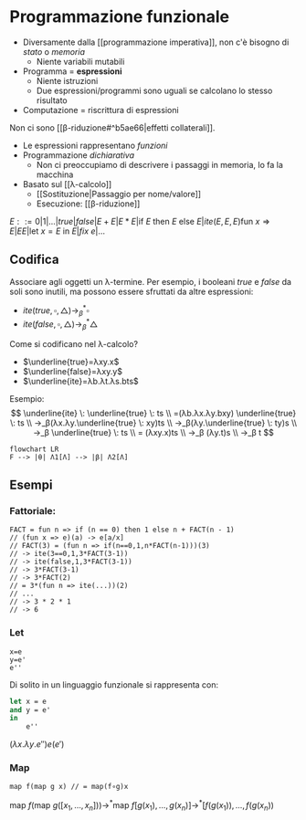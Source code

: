 # Programmazione funzionale

- Diversamente dalla [[programmazione imperativa]], non c'è bisogno di *stato* o *memoria*
	- Niente variabili mutabili
- Programma = **espressioni**
	- Niente istruzioni
	- Due espressioni/programmi sono uguali se calcolano lo stesso risultato
- Computazione = riscrittura di espressioni

Non ci sono [[β-riduzione#^b5ae66|effetti collaterali]].

- Le espressioni rappresentano *funzioni*
- Programmazione *dichiarativa*
	- Non ci preoccupiamo di descrivere i passaggi in memoria, lo fa la macchina
- Basato sul [[λ-calcolo]]
	- [[Sostituzione|Passaggio per nome/valore]]
	- Esecuzione: [[β-riduzione]]

$E::=0|1|…|true|false|E+E|E*E|\text{if } E \text{ then } E \text{ else }E|ite(E,E,E)\text{fun } x⇒E| EE|\text{let } x=E \text{ in }E|fix \: e|…$

## Codifica

Associare agli oggetti un λ-termine. Per esempio, i booleani $true$ e $false$ da soli sono inutili, ma possono essere sfruttati da altre espressioni:
- $ite(true,\square,\triangle)→_β^*\square$
- $ite(false,\square,\triangle)→_β^*\triangle$

Come si codificano nel λ-calcolo?
- $\underline{true}=λxy.x$
- $\underline{false}=λxy.y$
- $\underline{ite}=λb.λt.λs.bts$

Esempio:
$$
\underline{ite} \: \underline{true} \: ts \\
=(λb.λx.λy.bxy) \underline{true} \: ts \\
→_β(λx.λy.\underline{true} \: xy)ts \\
→_β(λy.\underline{true} \: ty)s \\
→_β \underline{true} \: ts \\
= (λxy.x)ts \\
→_β (λy.t)s \\
→_β t
$$

```mermaid
flowchart LR
F --> |θ| Λ1[Λ] --> |β| Λ2[Λ]
```

## Esempi

### Fattoriale:

```
FACT = fun n => if (n == 0) then 1 else n + FACT(n - 1)
// (fun x => e)(a) -> e[a/x]
// FACT(3) = (fun n => if(n==0,1,n*FACT(n-1)))(3)
// -> ite(3==0,1,3*FACT(3-1))
// -> ite(false,1,3*FACT(3-1))
// -> 3*FACT(3-1)
// -> 3*FACT(2)
// = 3*(fun n => ite(...))(2)
// ...
// -> 3 * 2 * 1
// -> 6
```

### Let

```
x=e
y=e'
e''
```

Di solito in un linguaggio funzionale si rappresenta con:

```OCaml
let x = e
and y = e'
in
    e''
```

$(λx.λy.e'')e(e')$

### Map

```
map f(map g x) // = map(f∘g)x
```

$\text{map } f(\text{map } g([x_1,…,x_n])) →^* \text{map } f [g(x_1),…,g(x_n)] →^* [f(g(x_1)),…,f(g(x_n))$
